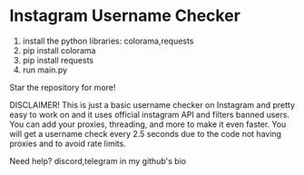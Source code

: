 # Instagram Username Checker
1. install the python libraries: colorama,requests
2. pip install colorama
3. pip install requests
4. run main.py

Star the repository for more!

DISCLAIMER!
This is just a basic username checker on Instagram and pretty easy to work on and it uses official instagram API and filters banned users. You can add your proxies, threading, and more to make it even faster. You will get a username check every 2.5 seconds due to the code not having proxies and to avoid rate limits.

Need help? discord,telegram in my github's bio


